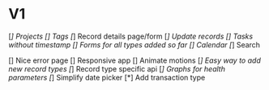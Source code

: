 # V1
[*] Projects 
[] Tags
[*] Record details page/form
[*] Update records
[] Tasks without timestamp
[] Forms for all types added so far
[] Calendar
[*] Search

[] Nice error page
[] Responsive app
[] Animate motions
[*] Easy way to add new record types
[*] Record type specific api
[*] Graphs for health parameters
[*] Simplify date picker
[*] Add transaction type
